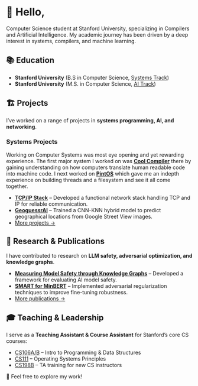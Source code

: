 # 👋 Hello,

Computer Science student at Stanford University, specializing in Compilers and Artificial Intelligence. My academic journey has been driven by a deep interest in systems, compilers, and machine learning.

## 📚 Education  
- **Stanford University** (B.S in Computer Science, [Systems Track](https://www.cs.stanford.edu/bachelors-compsci-tracks-overview))
- **Stanford University** (M.S. in Computer Science, [AI Track](https://www.cs.stanford.edu/masters-specializations/ms-program-sheets))  


## 🏗️ Projects  
I’ve worked on a range of projects in **systems programming, AI, and networking**. 
### Systems Projects 
Working on Computer Systems was most eye opening and yet rewarding experience. The first major system I worked on was [**Cool Compiler**](projects/cool-compiler.md) there by gaining understanding on how computers translate human readable code into machine code. I next worked on [**PintOS**](projects/cool-compiler.md) which gave me an indepth experience on building threads and a filesystem and see it all come together. 
- [**TCP/IP Stack**](projects/tcp-ip-stack.md) – Developed a functional network stack handling TCP and IP for reliable communication.  
- [**GeoguessrAI**](projects/geoguessrai.md) – Trained a CNN-KNN hybrid model to predict geographical locations from Google Street View images.  
- [More projects →](projects.md)  

## 📝 Research & Publications  
I have contributed to research on **LLM safety, adversarial optimization, and knowledge graphs**.  
- [**Measuring Model Safety through Knowledge Graphs**](publications/model-safety.md) – Developed a framework for evaluating AI model safety.  
- [**SMART for MinBERT**](publications/minbert.md) – Implemented adversarial regularization techniques to improve fine-tuning robustness.  
- [More publications →](publications.md)  

## 🎓 Teaching & Leadership  
I serve as a **Teaching Assistant & Course Assistant** for Stanford’s core CS courses:  
- [CS106A/B](teaching/cs106.md) – Intro to Programming & Data Structures  
- [CS111](teaching/cs111.md) – Operating Systems Principles  
- [CS198B](teaching/cs198b.md) – TA training for new CS instructors  

🚀 Feel free to explore my work!  
